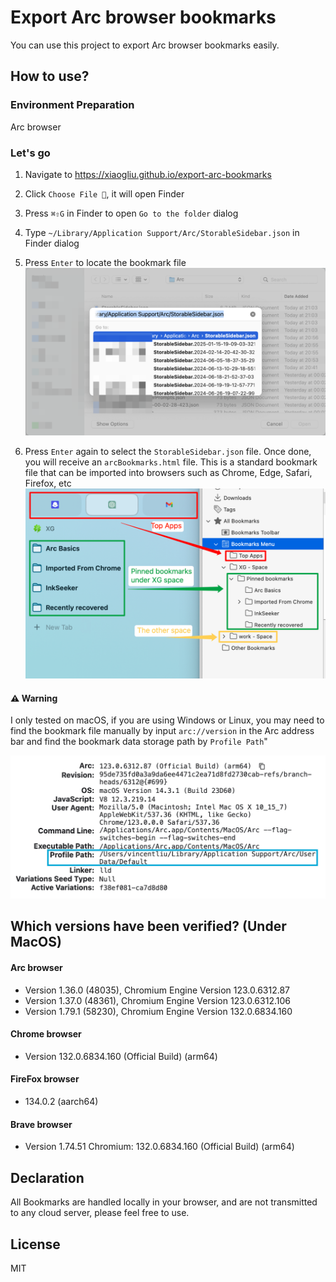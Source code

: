 # Export Arc browser bookmarks

You can use this project to export Arc browser bookmarks easily.

## How to use?

### Environment Preparation

Arc browser

### Let's go

1. Navigate to https://xiaogliu.github.io/export-arc-bookmarks
2. Click `Choose File 📁`, it will open Finder
3. Press `⌘⇧G` in Finder to open `Go to the folder` dialog
4. Type `~/Library/Application Support/Arc/StorableSidebar.json` in Finder dialog
5. Press `Enter` to locate the bookmark file
   ![ArcBookmarksVSFirefoxBookmarks](./images/FindBookmarkJsonFile.png)

6. Press `Enter` again to select the `StorableSidebar.json` file. Once done, you will receive an `arcBookmarks.html` file. This is a standard bookmark file that can be imported into browsers such as Chrome, Edge, Safari, Firefox, etc
   ![ArcBookmarksVSFirefoxBookmarks](./images/ArcBookmarksVSFirefoxBookmarks.png)

#### ⚠️ Warning

I only tested on macOS, if you are using Windows or Linux, you may need to find the bookmark file manually by input `arc://version` in the Arc address bar and find the bookmark data storage path by `Profile Path`"

![ArcProfilePath](./images/ArcProfilePath.png)

## Which versions have been verified? (Under MacOS)

#### Arc browser

- Version 1.36.0 (48035), Chromium Engine Version 123.0.6312.87
- Version 1.37.0 (48361), Chromium Engine Version 123.0.6312.106
- Version 1.79.1 (58230), Chromium Engine Version 132.0.6834.160

#### Chrome browser

- Version 132.0.6834.160 (Official Build) (arm64)

#### FireFox browser

- 134.0.2 (aarch64)

#### Brave browser

- Version 1.74.51 Chromium: 132.0.6834.160 (Official Build) (arm64)

## Declaration

All Bookmarks are handled locally in your browser, and are not transmitted to any cloud server, please feel free to use.

## License

MIT
